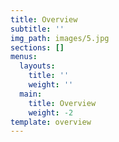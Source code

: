 ```yaml
---
title: Overview
subtitle: ''
img_path: images/5.jpg
sections: []
menus:
  layouts:
    title: ''
    weight: ''
  main:
    title: Overview
    weight: -2
template: overview
---
```


